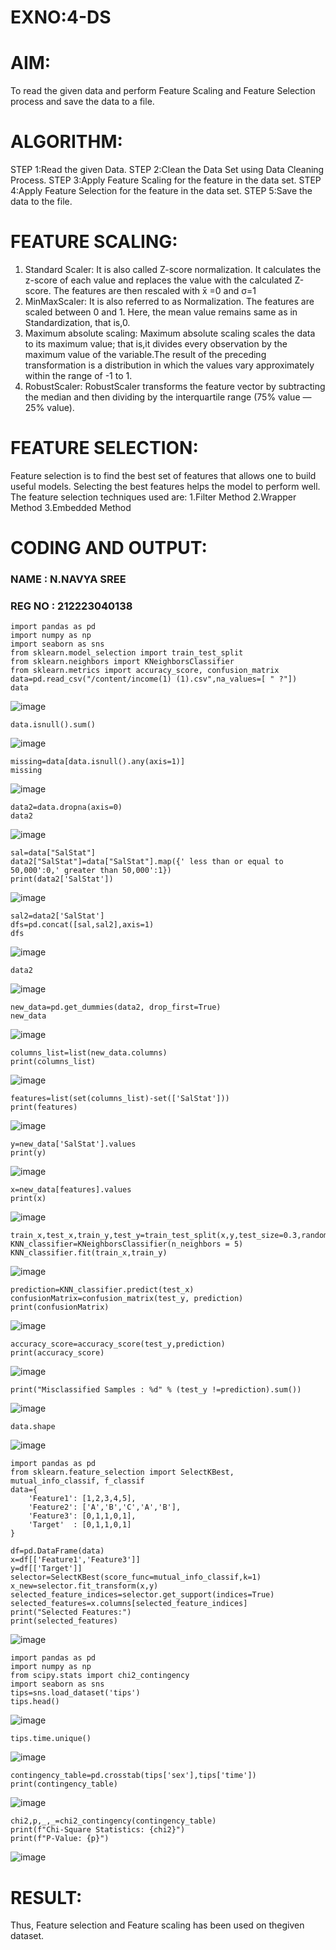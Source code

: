 # EXNO:4-DS
# AIM:
To read the given data and perform Feature Scaling and Feature Selection process and save the
data to a file.

# ALGORITHM:
 STEP 1:Read the given Data.
 STEP 2:Clean the Data Set using Data Cleaning Process.
 STEP 3:Apply Feature Scaling for the feature in the data set.
 STEP 4:Apply Feature Selection for the feature in the data set.
 STEP 5:Save the data to the file.

# FEATURE SCALING:
1. Standard Scaler: It is also called Z-score normalization. It calculates the z-score of each value and replaces the value with the calculated Z-score. The features are then rescaled with x̄ =0 and σ=1
2. MinMaxScaler: It is also referred to as Normalization. The features are scaled between 0 and 1. Here, the mean value remains same as in Standardization, that is,0.
3. Maximum absolute scaling: Maximum absolute scaling scales the data to its maximum value; that is,it divides every observation by the maximum value of the variable.The result of the preceding transformation is a distribution in which the values vary approximately within the range of -1 to 1.
4. RobustScaler: RobustScaler transforms the feature vector by subtracting the median and then dividing by the interquartile range (75% value — 25% value).

# FEATURE SELECTION:
Feature selection is to find the best set of features that allows one to build useful models. Selecting the best features helps the model to perform well.
The feature selection techniques used are:
1.Filter Method
2.Wrapper Method
3.Embedded Method

# CODING AND OUTPUT:

### NAME : N.NAVYA SREE
### REG NO : 212223040138

```
import pandas as pd
import numpy as np
import seaborn as sns
from sklearn.model_selection import train_test_split
from sklearn.neighbors import KNeighborsClassifier
from sklearn.metrics import accuracy_score, confusion_matrix
data=pd.read_csv("/content/income(1) (1).csv",na_values=[ " ?"])
data
```
![image](https://github.com/user-attachments/assets/ec9326a6-c886-45f7-86e1-c427bf8e028e)

```
data.isnull().sum()
```
![image](https://github.com/user-attachments/assets/08022717-def9-4fe4-a98f-86501d57e1ec)

```
missing=data[data.isnull().any(axis=1)]
missing
```
![image](https://github.com/user-attachments/assets/84b89e40-d58f-49d9-86e2-5ac1cf2e8cbd)

```
data2=data.dropna(axis=0)
data2
```
![image](https://github.com/user-attachments/assets/5042ce46-0ce0-4703-a028-a8d44820f424)

```
sal=data["SalStat"]
data2["SalStat"]=data["SalStat"].map({' less than or equal to 50,000':0,' greater than 50,000':1})
print(data2['SalStat'])
```
![image](https://github.com/user-attachments/assets/5953257c-ba17-45a9-b771-2551d72181ea)

```
sal2=data2['SalStat']
dfs=pd.concat([sal,sal2],axis=1)
dfs
```
![image](https://github.com/user-attachments/assets/ab34822b-c465-4653-aab3-84ce7921147f)

```
data2
```
![image](https://github.com/user-attachments/assets/ada46d64-980e-4d40-87c2-4be3b4590f49)

```
new_data=pd.get_dummies(data2, drop_first=True)
new_data
```
![image](https://github.com/user-attachments/assets/66cef839-f2d6-44d3-ad1c-f3dac392780c)

```
columns_list=list(new_data.columns)
print(columns_list)
```
![image](https://github.com/user-attachments/assets/f14e1f76-34bf-4025-b121-9f62a28fd9b3)

```
features=list(set(columns_list)-set(['SalStat']))
print(features)
```
![image](https://github.com/user-attachments/assets/619915f9-2700-40fa-a7a0-0ff3972b7c42)

```
y=new_data['SalStat'].values
print(y)
```
![image](https://github.com/user-attachments/assets/0432c067-e3a5-4643-bfea-adb415592001)

```
x=new_data[features].values
print(x)
```
![image](https://github.com/user-attachments/assets/7351dd8b-362d-4018-b9ee-3082b63c3e09)

```
train_x,test_x,train_y,test_y=train_test_split(x,y,test_size=0.3,random_state=0)
KNN_classifier=KNeighborsClassifier(n_neighbors = 5)
KNN_classifier.fit(train_x,train_y)
```
![image](https://github.com/user-attachments/assets/1158d06a-4a95-4e0a-8c42-020f2571e05b)

```
prediction=KNN_classifier.predict(test_x)
confusionMatrix=confusion_matrix(test_y, prediction)
print(confusionMatrix)
```
![image](https://github.com/user-attachments/assets/8bfa081b-7f34-4aef-ab21-7835e1f36aaf)

```
accuracy_score=accuracy_score(test_y,prediction)
print(accuracy_score)
```
![image](https://github.com/user-attachments/assets/078f429d-e72f-4e79-8945-701bd084a8fa)

```
print("Misclassified Samples : %d" % (test_y !=prediction).sum())
```
![image](https://github.com/user-attachments/assets/99c66fe6-e5f1-4dd5-848d-d9da3205fd9a)


```
data.shape
```
![image](https://github.com/user-attachments/assets/5721701e-ce9c-44e7-ad1b-16f8c35b601e)

```
import pandas as pd
from sklearn.feature_selection import SelectKBest, mutual_info_classif, f_classif
data={
    'Feature1': [1,2,3,4,5],
    'Feature2': ['A','B','C','A','B'],
    'Feature3': [0,1,1,0,1],
    'Target'  : [0,1,1,0,1]
}

df=pd.DataFrame(data)
x=df[['Feature1','Feature3']]
y=df[['Target']]
selector=SelectKBest(score_func=mutual_info_classif,k=1)
x_new=selector.fit_transform(x,y)
selected_feature_indices=selector.get_support(indices=True)
selected_features=x.columns[selected_feature_indices]
print("Selected Features:")
print(selected_features)
```
![image](https://github.com/user-attachments/assets/73624e45-890f-4611-990a-432348ae3dce)

```
import pandas as pd
import numpy as np
from scipy.stats import chi2_contingency
import seaborn as sns
tips=sns.load_dataset('tips')
tips.head()
```
![image](https://github.com/user-attachments/assets/5ba049cd-059f-440f-8639-475661838ec8)

```
tips.time.unique()
```
![image](https://github.com/user-attachments/assets/77665fa2-f8db-4bc3-8820-9004076247f6)

```
contingency_table=pd.crosstab(tips['sex'],tips['time'])
print(contingency_table)
```
![image](https://github.com/user-attachments/assets/beca5671-f3b0-4cd0-b575-e416867c8edc)

```
chi2,p,_,_=chi2_contingency(contingency_table)
print(f"Chi-Square Statistics: {chi2}")
print(f"P-Value: {p}")
```
![image](https://github.com/user-attachments/assets/e2b2dd13-e643-4ef9-a9a3-bf364a550dba)



# RESULT:
Thus, Feature selection and Feature scaling has been used on thegiven dataset.

